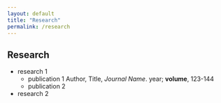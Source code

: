 ```yaml
---
layout: default
title: "Research"
permalink: /research
---
```


## Research
- research 1
  - publication 1
    Author, Title, *Journal Name*. year; **volume**, 123-144
  - publication 2
- research 2
